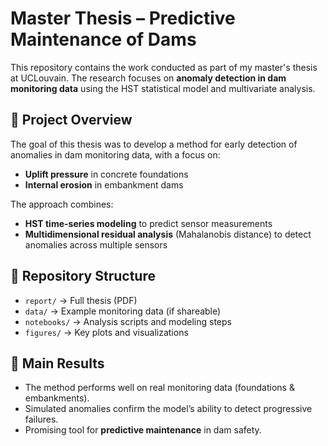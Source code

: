 # Master Thesis – Predictive Maintenance of Dams

This repository contains the work conducted as part of my master's thesis at UCLouvain.
The research focuses on **anomaly detection in dam monitoring data** using the HST statistical model and multivariate analysis.

## 📖 Project Overview
The goal of this thesis was to develop a method for early detection of anomalies in dam monitoring data, with a focus on:
- **Uplift pressure** in concrete foundations  
- **Internal erosion** in embankment dams  

The approach combines:
- **HST time-series modeling** to predict sensor measurements  
- **Multidimensional residual analysis** (Mahalanobis distance) to detect anomalies across multiple sensors

## 📂 Repository Structure
- `report/` → Full thesis (PDF)  
- `data/` → Example monitoring data (if shareable)  
- `notebooks/` → Analysis scripts and modeling steps  
- `figures/` → Key plots and visualizations  

## 🚀 Main Results
- The method performs well on real monitoring data (foundations & embankments).  
- Simulated anomalies confirm the model’s ability to detect progressive failures.  
- Promising tool for **predictive maintenance** in dam safety.  

